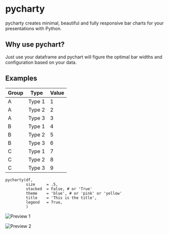 # pycharty
pycharty creates minimal, beautiful and fully responsive bar charts for your presentations with Python.
## Why use pychart?
Just use your dataframe and pychart will figure the optimal bar widths and configuration based on your data. 
## Examples
Group | Type | Value 
----- | ---- | ------
A | Type 1 | 1
A | Type 2 | 2
A | Type 3 | 3
B | Type 1 | 4
B | Type 2 | 5
B | Type 3 | 6
C | Type 1 | 7
C | Type 2 | 8
C | Type 3 | 9

```
pycharty(df,
         size     = .5,
         stacked  = False, # or 'True'
         theme    = 'blue', # or 'pink' or 'yellow'
         title    = 'This is the title',
         legend   = True,
         )
```
![Preview 1](https://i.imgur.com/Xs0fxAV.png)

![Preview 2](https://i.imgur.com/NMUFWd1.png)
